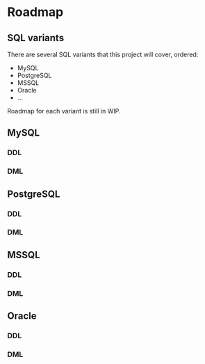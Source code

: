 # Roadmap

## SQL variants

There are several SQL variants that this project will cover, ordered:

- MySQL
- PostgreSQL
- MSSQL
- Oracle
- ...

Roadmap for each variant is still in WIP.

## MySQL

### DDL

### DML

## PostgreSQL

### DDL

### DML

## MSSQL

### DDL

### DML

## Oracle

### DDL

### DML
